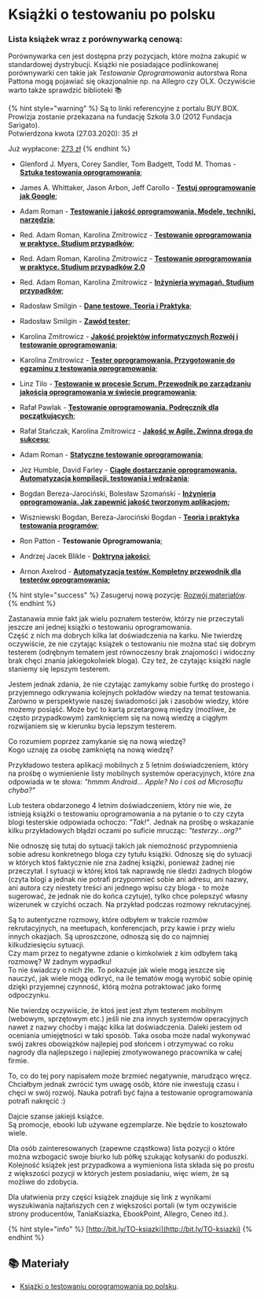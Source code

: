# Książki o testowaniu po polsku

### Lista książek wraz z porównywarką cenową:

Porównywarka cen jest dostępna przy pozycjach, które można zakupić w standardowej dystrybucji. Książki nie posiadające podlinkowanej porównywarki cen takie jak _Testowanie Oprogramowania_ autorstwa Rona Pattona mogą pojawiać się okazjonalnie np. na Allegro czy OLX. Oczywiście warto także sprawdzić biblioteki 📚

{% hint style="warning" %}
Są to linki referencyjne z portalu BUY.BOX.  
Prowizja zostanie przekazana na fundację Szkoła 3.0 \(2012 Fundacja Sarigato\).  
Potwierdzona kwota \(27.03.2020\): 35 zł

Już wypłacone: [273 zł](https://www.facebook.com/groups/TestowanieOprogramowania/permalink/2565604450128784/)
{% endhint %}

* Glenford J. Myers, Corey Sandler, Tom Badgett, Todd M. Thomas - [**Sztuka testowania oprogramowania**](https://buybox.click/4917/buybox.html?oid=3068713);  
* James A. Whittaker, Jason Arbon, Jeff Carollo - [**Testuj oprogramowanie jak Google**](https://buybox.click/4917/buybox.html?oid=4555220);  
* Adam Roman - [**Testowanie i jakość oprogramowania. Modele, techniki, narzędzia**](%20https://buybox.click/4917/buybox.html?oid=29569915);  
* Red. Adam Roman, Karolina Zmitrowicz - [**Testowanie oprogramowania w praktyce. Studium przypadków**](https://buybox.click/4917/buybox.html?oid=7650129); 
* Red. Adam Roman, Karolina Zmitrowicz - [**Testowanie oprogramowania w praktyce. Studium przypadków 2.0**](https://buybox.click/4917/buybox.html?oid=29569933) 
* Red. Adam Roman, Karolina Zmitrowicz - [**Inżynieria wymagań. Studium przypadków**](https://buybox.click/4917/buybox.html?oid=23316085);

* Radosław Smilgin - [**Dane testowe. Teoria i Praktyka**](https://buybox.click/4917/buybox.html?oid=3082736);  
* Radosław Smilgin - [**Zawód tester**;](%20https://buybox.click/1674/buybox.html?oid=39536804)  
* Karolina Zmitrowicz - [**Jakość projektów informatycznych Rozwój i testowanie oprogramowania**](https://buybox.click/4917/buybox.html?oid=4973400);  
* Karolina Zmitrowicz - [**Tester oprogramowania. Przygotowanie do egzaminu z testowania oprogramowania**](https://buybox.click/4917/buybox.html?oid=4662933);  
* Linz Tilo - [**Testowanie w procesie Scrum. Przewodnik po zarządzaniu jakością oprogramowania w świecie programowania**](https://buybox.click/4917/buybox.html?oid=3089991);  
* Rafał Pawlak - [**Testowanie oprogramowania. Podręcznik dla początkujących**](https://buybox.click/4917/buybox.html?oid=3288447); 
* Rafał Stańczak, Karolina Zmitrowicz - [**Jakość w Agile. Zwinna droga do sukcesu**](https://buybox.click/4917/buybox.html?oid=37124906);  
* Adam Roman - [**Statyczne testowanie oprogramowania**](https://buybox.click/4917/buybox.html?oid=4086135);  
* Jez Humble, David Farley - [**Ciągłe dostarczanie oprogramowania. Automatyzacja kompilacji, testowania i wdrażania**](https://buybox.click/4917/buybox.html?oid=3516129);  
* Bogdan Bereza-Jarociński, Bolesław Szomański - [**Inżynieria oprogramowania. Jak zapewnić jakość tworzonym aplikacjom**](https://buybox.click/4917/buybox.html?oid=3080688)**;** 
* Wiszniewski Bogdan, Bereza-Jarociński Bogdan - [**Teoria i praktyka testowania programów**](https://buybox.click/4917/buybox.html?oid=15353453);  
* Ron Patton - **Testowanie Oprogramowania**; 
* Andrzej Jacek Blikle - [**Doktryna jakości**](https://buybox.click/4917/buybox.html?oid=10016181); 
* Arnon Axelrod - [**Automatyzacja testów. Kompletny przewodnik dla testerów oprogramowania**](https://buybox.click/4917/buybox.html?oid=95598251)**;** 

{% hint style="success" %}
Zasugeruj nową pozycję: [Rozwój materiałów](../rozwoj-materialow.md).
{% endhint %}

Zastanawia mnie fakt jak wielu poznałem testerów, którzy nie przeczytali jeszcze ani jednej książki o testowaniu oprogramowania.  
Część z nich ma dobrych kilka lat doświadczenia na karku. Nie twierdzę oczywiście, że nie czytając książek o testowaniu nie można stać się dobrym testerem \(odrębnym tematem jest równoczesny brak znajomości i widoczny brak chęci znania jakiegokolwiek bloga\). Czy też, że czytając książki nagle staniemy się lepszym testerem.

Jestem jednak zdania, że nie czytając zamykamy sobie furtkę do prostego i przyjemnego odkrywania kolejnych pokładów wiedzy na temat testowania. Zarówno w perspektywie naszej świadomości jak i zasobów wiedzy, które możemy posiąść. Może być to kartą przetargową między \(możliwe, że często przypadkowym\) zamknięciem się na nową wiedzę a ciągłym rozwijaniem się w kierunku bycia lepszym testerem.

Co rozumiem poprzez zamykanie się na nową wiedzę?  
Kogo uznaję za osobę zamkniętą na nową wiedzę?

Przykładowo testera aplikacji mobilnych z 5 letnim doświadczeniem, który na prośbę o wymienienie listy mobilnych systemów operacyjnych, które zna odpowiada w te słowa: _"hmmm Android... Apple? No i coś od Microsoftu chyba?"_

Lub testera obdarzonego 4 letnim doświadczeniem, który nie wie, że istnieją książki o testowaniu oprogramowania a na pytanie o to czy czyta blogi testerskie odpowiada ochoczo: _"Tak!"_. Jednak na prośbę o wskazanie kilku przykładowych błądzi oczami po suficie mrucząc: _"testerzy...org?"_

Nie odnoszę się tutaj do sytuacji takich jak niemożność przypomnienia sobie adresu konkretnego bloga czy tytułu książki. Odnoszę się do sytuacji w których ktoś faktycznie nie zna żadnej książki, ponieważ żadnej nie przeczytał. I sytuacji w której ktoś tak naprawdę nie śledzi żadnych blogów \(czyta blogi a jednak nie potrafi przypomnieć sobie ani adresu, ani nazwy, ani autora czy niestety treści ani jednego wpisu czy bloga - to może sugerować, że jednak nie do końca czytuje\), tylko chce polepszyć własny wizerunek w czyichś oczach. Na przykład podczas rozmowy rekrutacyjnej.

Są to autentyczne rozmowy, które odbyłem w trakcie rozmów rekrutacyjnych, na meetupach, konferencjach, przy kawie i przy wielu innych okazjach. Są uproszczone, odnoszą się do co najmniej kilkudziesięciu sytuacji.  
Czy mam przez to negatywne zdanie o kimkolwiek z kim odbyłem taką rozmowę? W żadnym wypadku!  
To nie świadczy o nich źle. To pokazuje jak wiele mogą jeszcze się nauczyć, jak wiele mogą odkryć, na ile tematów mogą wyrobić sobie opinię dzięki przyjemnej czynność, którą można potraktować jako formę odpoczynku.

Nie twierdzę oczywiście, że ktoś jest jest złym testerem mobilnym \(webowym, sprzętowym etc.\) jeśli nie zna innych systemów operacyjnych nawet z nazwy choćby i mając kilka lat doświadczenia. Daleki jestem od oceniania umiejętności w taki sposób. Taka osoba może nadal wykonywać swój zakres obowiązków najlepiej pod słońcem i otrzymywać co roku nagrody dla najlepszego i najlepiej zmotywowanego pracownika w całej firmie.

To, co do tej pory napisałem może brzmieć negatywnie, marudząco wręcz. Chciałbym jednak zwrócić tym uwagę osób, które nie inwestują czasu i chęci w swój rozwój. Nauka potrafi być fajna a testowanie oprogramowania potrafi nakręcić :\)

Dajcie szanse jakiejś książce.  
Są promocje, ebooki lub używane egzemplarze. Nie będzie to kosztowało wiele.

Dla osób zainteresowanych \(zapewne cząstkowa\) lista pozycji o które można wzbogacić swoje biurko lub półkę szukając kołysanki do poduszki. Kolejność książek jest przypadkowa a wymieniona lista składa się po prostu z większości pozycji w których jestem posiadaniu, więc wiem, że są możliwe do zdobycia.

Dla ułatwienia przy części książek znajduje się link z wynikami wyszukiwania najtańszych cen z większości portali \(w tym oczywiście strony producentów, TaniaKsiazka, EbookPoint, Allegro, Ceneo itd.\).

{% hint style="info" %}
[http://bit.ly/TO-ksiazki](http://bit.ly/TO-ksiazki)
{% endhint %}

## **📚 Materiały**

* [Książki o testowaniu oprogramowania po polsku](https://testujemy.mobi/ksiazki-o-testowaniu-oprogramowania-po-polsku/).

